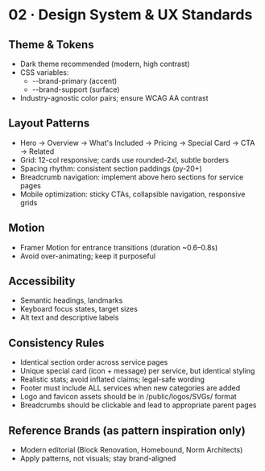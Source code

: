 # 02 · Design System & UX Standards

## Theme & Tokens
- Dark theme recommended (modern, high contrast)
- CSS variables:
  - --brand-primary (accent)
  - --brand-support (surface)
- Industry-agnostic color pairs; ensure WCAG AA contrast

## Layout Patterns
- Hero → Overview → What's Included → Pricing → Special Card → CTA → Related
- Grid: 12-col responsive; cards use rounded-2xl, subtle borders
- Spacing rhythm: consistent section paddings (py-20+)
- Breadcrumb navigation: implement above hero sections for service pages
- Mobile optimization: sticky CTAs, collapsible navigation, responsive grids

## Motion
- Framer Motion for entrance transitions (duration ~0.6–0.8s)
- Avoid over-animating; keep it purposeful

## Accessibility
- Semantic headings, landmarks
- Keyboard focus states, target sizes
- Alt text and descriptive labels

## Consistency Rules
- Identical section order across service pages
- Unique special card (icon + message) per service, but identical styling
- Realistic stats; avoid inflated claims; legal-safe wording
- Footer must include ALL services when new categories are added
- Logo and favicon assets should be in /public/logos/SVGs/ format
- Breadcrumbs should be clickable and lead to appropriate parent pages

## Reference Brands (as pattern inspiration only)
- Modern editorial (Block Renovation, Homebound, Norm Architects)
- Apply patterns, not visuals; stay brand-aligned
